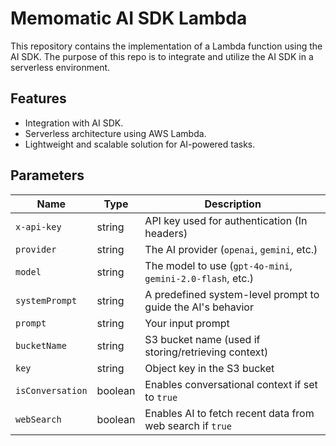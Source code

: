 # Memomatic AI SDK Lambda

This repository contains the implementation of a Lambda function using the AI SDK. The purpose of this repo is to integrate and utilize the AI SDK in a serverless environment.

## Features

- Integration with AI SDK.
- Serverless architecture using AWS Lambda.
- Lightweight and scalable solution for AI-powered tasks.

## Parameters

| Name             | Type    | Description                                                 |
| ---------------- | ------- | ----------------------------------------------------------- |
| `x-api-key`      | string  | API key used for authentication (In headers)                |
| `provider`       | string  | The AI provider (`openai`, `gemini`, etc.)                  |
| `model`          | string  | The model to use (`gpt-4o-mini`, `gemini-2.0-flash`, etc.)  |
| `systemPrompt`   | string  | A predefined system-level prompt to guide the AI's behavior |
| `prompt`         | string  | Your input prompt                                           |
| `bucketName`     | string  | S3 bucket name (used if storing/retrieving context)         |
| `key`            | string  | Object key in the S3 bucket                                 |
| `isConversation` | boolean | Enables conversational context if set to `true`             |
| `webSearch`      | boolean | Enables AI to fetch recent data from web search if `true`   |
